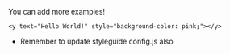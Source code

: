 You can add more examples!

    <y text="Hello World!" style="background-color: pink;"></y>

* Remember to update styleguide.config.js also
